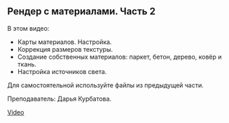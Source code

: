 ## Рендер с материалами. Часть 2

В этом видео:

*   Карты материалов. Настройка.
*   Коррекция размеров текстуры.
*   Создание собственных материалов: паркет, бетон, дерево, ковёр и ткань.
*   Настройка источников света.

Для самостоятельной используйте файлы из предыдущей части.

Преподаватель: Дарья Курбатова.  

[Video](https://player.softculture.cc/embed/online/IVZ/IVZ_4.16.03_L2-1_Interior_Render_Materials_P1)